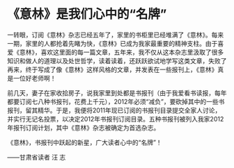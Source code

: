 # 《意林》是我们心中的“名牌”

一转眼，订阅《意林》杂志已经五年了，家里的书柜里已经堆满了《意林》。每来一期，家里的人都抢着先睹为快，《意林》已成为我家最重要的精神支柱。由于喜爱《意林》，喜欢这里面的每一篇文章，五年来，我不仅从这本杂志里汲取了很多知识和做人的道理以及处世哲学，读着读着，还跃跃欲试地学写这类文章，失败了再来，终于写成了像《意林》这样风格的文章，并发表在一些报刊上，《意林》真是一位好老师啊！ 

前几天，妻子在家收拾房子，说我家里到处都是书报刊（由于我爱看书读报，每年都要订阅七八种书报刊，花费上千元），2012年必须“减负”，要砍掉其中的一些书报刊，留其精华。于是，我便将2011年现已订阅的书报刊目录提交全家人讨论，并实行无记名投票，以决定2012年书报刊订阅目录。五种书报刊被列入我家2012年报刊订阅计划，其中《意林》杂志被确定为首选杂志。 

《意林》，书报刊中跃起的新星，广大读者心中的“名牌”！ 

——甘肃省读者 汪 志
